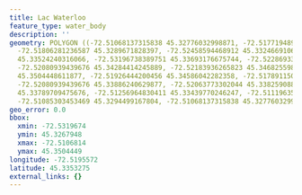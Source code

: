 ```yaml
---
title: Lac Waterloo
feature_type: water_body
description: ''
geometry: POLYGON ((-72.51068137315838 45.32776032998871, -72.51771948961235 45.32679482919446,
  -72.51806281236587 45.3289671828397, -72.52458594468912 45.33246691069667, -72.53025077012809
  45.33524240316066, -72.53196738389751 45.33693176675744, -72.5228693309197 45.33886240629877,
  -72.52080939439676 45.34284414245889, -72.52183936265823 45.34682559859883, -72.51651785997367
  45.3504448611877, -72.51926444200456 45.34586042282358, -72.51789115098957 45.33982770138472,
  -72.52080939439676 45.33886240629877, -72.52063773302044 45.33825908851361, -72.51514456895868
  45.33789709475676, -72.51256964830411 45.33439770246247, -72.51119635728911 45.33053605310401,
  -72.51085303453469 45.3294499167804, -72.51068137315838 45.32776032998871))
geo_error: 0.0
bbox:
  xmin: -72.5319674
  ymin: 45.3267948
  xmax: -72.5106814
  ymax: 45.3504449
longitude: -72.5195572
latitude: 45.3353275
external_links: {}
---
```

